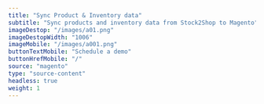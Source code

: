 ```yaml
---
title: "Sync Product & Inventory data"
subtitle: "Sync products and inventory data from Stock2Shop to Magento"
imageDestop: "/images/a01.png"
imageDestopWidth: "1006"
imageMobile: "/images/a001.png"
buttonTextMobile: "Schedule a demo"
buttonHrefMobile: "/"
source: "magento"
type: "source-content"
headless: true
weight: 1
---
```

